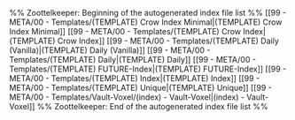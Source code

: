 %% Zoottelkeeper: Beginning of the autogenerated index file list  %%
 [[99 - META/00 - Templates/(TEMPLATE) Crow Index Minimal|(TEMPLATE) Crow Index Minimal]]
 [[99 - META/00 - Templates/(TEMPLATE) Crow Index|(TEMPLATE) Crow Index]]
 [[99 - META/00 - Templates/(TEMPLATE) Daily (Vanilla)|(TEMPLATE) Daily (Vanilla)]]
 [[99 - META/00 - Templates/(TEMPLATE) Daily|(TEMPLATE) Daily]]
 [[99 - META/00 - Templates/(TEMPLATE) FUTURE-Index|(TEMPLATE) FUTURE-Index]]
 [[99 - META/00 - Templates/(TEMPLATE) Index|(TEMPLATE) Index]]
 [[99 - META/00 - Templates/(TEMPLATE) Unique|(TEMPLATE) Unique]]
 [[99 - META/00 - Templates/Vault-Voxel/(index) - Vault-Voxel|(index) - Vault-Voxel]]
%% Zoottelkeeper: End of the autogenerated index file list  %%
